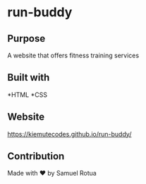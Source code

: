 # run-buddy
## Purpose
A website that offers fitness training services

## Built with
*HTML
*CSS

## Website
https://kiemutecodes.github.io/run-buddy/

## Contribution
Made with ❤️ by Samuel Rotua
